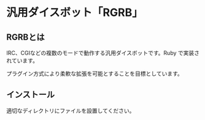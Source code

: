汎用ダイスボット「RGRB」
===============================

RGRBとは
--------
IRC、CGIなどの複数のモードで動作する汎用ダイスボットです。Ruby で実装されています。

プラグイン方式により柔軟な拡張を可能とすることを目標としています。

インストール
------------
適切なディレクトリにファイルを設置してください。
